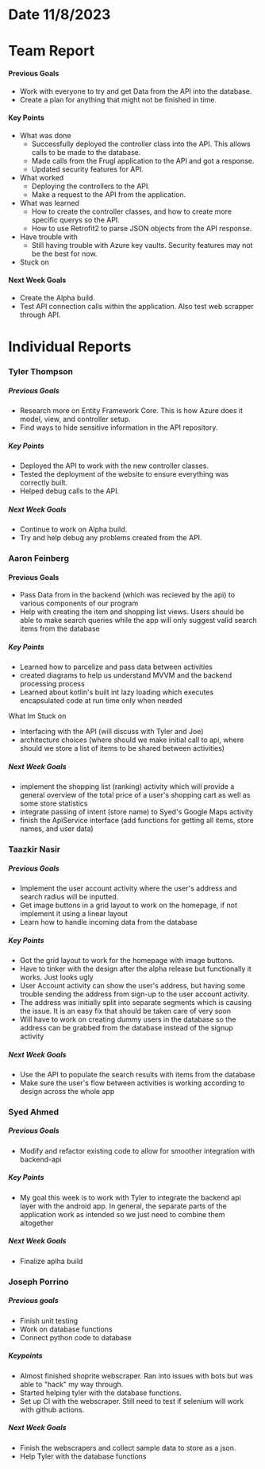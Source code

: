 # Date 11/8/2023
# Team Report

#### Previous Goals
- Work with everyone to try and get Data from the API into the database.
- Create a plan for anything that might not be finished in time.
#### Key Points
- What was done
  - Successfully deployed the controller class into the API. This allows calls to be made to the database.
  - Made calls from the Frugl application to the API and got a response.
  - Updated security features for API.
- What worked
  - Deploying the controllers to the API.
  - Make a request to the API from the application.
- What was learned
  - How to create the controller classes, and how to create more specific querys so the API.
  - How to use Retrofit2 to parse JSON objects from the API response.
- Have trouble with
  - Still having trouble with Azure key vaults. Security features may not be the best for now.
- Stuck on
  
#### Next Week Goals
- Create the Alpha build.
- Test API connection calls within the application. Also test web scrapper through API.


# Individual Reports

### Tyler Thompson
##### Previous Goals
- Research more on Entity Framework Core. This is how Azure does it model, view, and controller setup.
- Find ways to hide sensitive information in the API repository.
##### Key Points
- Deployed the API to work with the new controller classes.
- Tested the deployment of the website to ensure everything was correctly built.
- Helped debug calls to the API.
##### Next Week Goals
- Continue to work on Alpha build.
- Try and help debug any problems created from the API.
  
### Aaron Feinberg
#### Previous Goals
- Pass Data from in the backend (which was recieved by the api) to various components of our program 
- Help with creating the item and shopping list views. Users should be able to make search queries while the app will only suggest valid search items from the database
  
##### Key Points
- Learned how to parcelize and pass data between activities
- created diagrams to help us understand MVVM and the backend processing process
- Learned about kotlin's built int lazy loading which executes encapsulated code at run time only when needed 

What Im Stuck on
- Interfacing with the API (will discuss with Tyler and Joe)
- architecture choices (where should we make initial call to api, where should we store a list of items to be shared between activities)

##### Next Week Goals
- implement the shopping list (ranking) activity which will provide a general overview of the total price of a user's shopping cart as well as some store statistics
- integrate passing of intent (store name) to Syed's Google Maps activity
- finish the ApiService interface (add functions for getting all items, store names, and user data) 

### Taazkir Nasir
##### Previous Goals
- Implement the user account activity where the user's address and search radius will be inputted. 
- Get image buttons in a grid layout to work on the homepage, if not implement it using a linear layout 
- Learn how to handle incoming data from the database 

##### Key Points
- Got the grid layout to work for the homepage with image buttons.
- Have to tinker with the design after the alpha release but functionally it works. Just looks ugly 
- User Account activity can show the user's address, but having some trouble sending the address from sign-up to the user account activity.
- The address was initially split into separate segments which is causing the issue. It is an easy fix that should be taken care of very soon
- Will have to work on creating dummy users in the database so the address can be grabbed from the database instead of the signup activity 
##### Next Week Goals
- Use the API to populate the search results with items from the database 
- Make sure the user's flow between activities is working according to design across the whole app 

### Syed Ahmed
##### Previous Goals
- Modify and refactor existing code to allow for smoother integration with backend-api

##### Key Points
- My goal this week is to work with Tyler to integrate the backend api layer with the android app. In general, the separate parts of the application work as intended so we just need to combine them altogether

##### Next Week Goals
- Finalize aplha build

### Joseph Porrino
##### Previous goals
- Finish unit testing
- Work on database functions
- Connect python code to database

##### Keypoints
- Almost finished shoprite webscraper. Ran into issues with bots but was able to "hack" my way through.
- Started helping tyler with the database functions.
- Set up CI with the webscraper. Still need to test if selenium will work with github actions.

##### Next Week Goals
- Finish the webscrapers and collect sample data to store as a json.
- Help Tyler with the database functions
